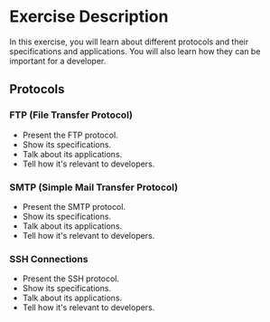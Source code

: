 # Exercise Description

In this exercise, you will learn about different protocols and their specifications and applications. You will also learn how they can be important for a developer.

## Protocols

### FTP (File Transfer Protocol)

- Present the FTP protocol.
- Show its specifications.
- Talk about its applications.
- Tell how it's relevant to developers.

### SMTP (Simple Mail Transfer Protocol)

- Present the SMTP protocol.
- Show its specifications.
- Talk about its applications.
- Tell how it's relevant to developers.

### SSH Connections

- Present the SSH protocol.
- Show its specifications.
- Talk about its applications.
- Tell how it's relevant to developers.

